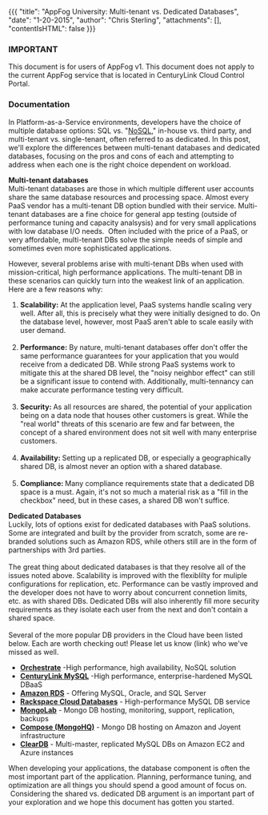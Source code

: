 {{{
  "title": "AppFog University: Multi-tenant vs. Dedicated Databases",
  "date": "1-20-2015",
  "author": "Chris Sterling",
  "attachments": [],
  "contentIsHTML": false
}}}

### IMPORTANT

This document is for users of AppFog v1. This document does not apply to the current AppFog service that is located in CenturyLink Cloud Control Portal.

### Documentation


<p>In Platform-as-a-Service environments, developers have the choice of multiple database options: SQL vs. "<a href="http://en.wikipedia.org/wiki/NoSQL">NoSQL</a>," in-house vs. third party, and multi-tenant vs. single-tenant, often referred to as dedicated. In this post, we'll explore the differences between multi-tenant databases and dedicated databases, focusing on the pros and cons of each and attempting to address when each one is the right choice dependent on workload.</p>
<p><strong>Multi-tenant databases</strong><br /> Multi-tenant databases are those in which multiple different user accounts share the same database resources and processing space. Almost every PaaS vendor has a multi-tenant DB option bundled with their service. Multi-tenant databases are a fine choice for general app testing (outside of performance tuning and capacity analsysis) and for very small applications with low database I/O needs.  Often included with the price of a PaaS, or very affordable, multi-tenant DBs solve the simple needs of simple and sometimes even more sophisticated applications.</p>
<p>However, several problems arise with multi-tenant DBs when used with mission-critical, high performance applications. The multi-tenant DB in these scenarios can quickly turn into the weakest link of an application. Here are a few reasons why:</p>
<ol>
<li><strong>Scalability:</strong> At the application level, PaaS systems handle scaling very well. After all, this is precisely what they were initially designed to do. On the database level, however, most PaaS aren't able to scale easily with user demand.<br /> </li>
<li><strong>Performance:</strong> By nature, multi-tenant databases offer don't offer the same performance guarantees for your application that you would receive from a dedicated DB. While strong PaaS systems work to mitigate this at the shared DB level, the "noisy neighbor effect" can still be a significant issue to contend with. Additionally, multi-tennancy can make accurate performance testing very difficult.<br /> </li>
<li><strong>Security: </strong>As all resources are shared, the potential of your application being on a data node that houses other customers is great. While the "real world" threats of this scenario are few and far between, the concept of a shared environment does not sit well with many enterprise customers.<br /> </li>
<li><strong>Availability: </strong>Setting up a replicated DB, or especially a geographically shared DB, is almost never an option with a shared database.<br /> </li>
<li><strong>Compliance: </strong>Many compliance requirements state that a dedicated DB space is a must. Again, it's not so much a material risk as a "fill in the checkbox" need, but in these cases, a shared DB won't suffice.</li>
</ol>
<p><strong>Dedicated Databases<br /> </strong>Luckily, lots of options exist for dedicated databases with PaaS solutions. Some are integrated and built by the provider from scratch, some are re-branded solutions such as Amazon RDS, while others still are in the form of partnerships with 3rd parties.<br /> <strong><br /> </strong>The great thing about dedicated databases is that they resolve all of the issues noted above. Scalability is improved with the flexiblilty for muliple configurations for replication, etc. Performance can be vastly improved and the developer does not have to worry about concurrent connetion limits, etc. as with shared DBs. Dedicated DBs will also inherently fill more security requirements as they isolate each user from the next and don't contain a shared space.<br /> <strong><br /> </strong>Several of the more popular DB providers in the Cloud have been listed below. Each are worth checking out! Please let us know (link) who we've missed as well.</p>
<ul>
<li><a href="https://orchestrate.io/"><strong>Orchestrate</strong></a> -High performance, high availability, NoSQL solution</li>
<li><a href="https://www.ctl.io/dbaas/"><strong>CenturyLink MySQL</strong></a> -High performance, enterprise-hardened MySQL DBaaS</li>
<li><a href="http://aws.amazon.com/rds/"><strong>Amazon RDS</strong></a> - Offering MySQL, Oracle, and SQL Server</li>
<li><strong><a href="http://www.rackspace.com/cloud/public/databases/">Rackspace Cloud Databases</a></strong> - High-performance MySQL DB service</li>
<li><a href="https://mongolab.com/home"><strong>MongoLab</strong></a> - Mongo DB hosting, monitoring, support, replication, backups</li>
<li><strong><a href="https://www.compose.io/">Compose (MongoHQ)</a></strong> - Mongo DB hosting on Amazon and Joyent infrastructure</li>
<li><a href="http://www.cleardb.com"><strong>ClearDB</strong></a> - Multi-master, replicated MySQL DBs on Amazon EC2 and Azure instances</li>
</ul>
<p>When developing your applications, the database component is often the most important part of the application. Planning, performance tuning, and optimization are all things you should spend a good amount of focus on.  Considering the shared vs. dedicated DB argument is an important part of your exploration and we hope this document has gotten you started.<br /> </p>
